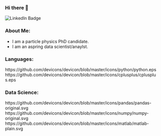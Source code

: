 ### Hi there 👋

<!--
**bhollo0329/bhollo0329** is a ✨ _special_ ✨ repository because its `README.md` (this file) appears on your GitHub profile.

Here are some ideas to get you started:
 
- 🔭 I’m currently working on ...
- 🌱 I’m currently learning ...
- 👯 I’m looking to collaborate on ...
- 🤔 I’m looking for help with ...
- 💬 Ask me about ...
- 📫 How to reach me: ...
- 😄 Pronouns: ...
- ⚡ Fun fact: ...
-->

<img src="https://img.shields.io/badge/LinkedIn-blue?style=for-the-badge&logo=linkedin&logoColor=white" alt="LinkedIn Badge"/>

### About Me:
- I am a particle physics PhD candidate.
- I am an aspring data scientist/anaylst.

### Languages:
<div>
  https://github.com/devicons/devicon/blob/master/icons/python/python.eps
  https://github.com/devicons/devicon/blob/master/icons/cplusplus/cplusplus.eps
</div>

### Data Science:
<div>
  https://github.com/devicons/devicon/blob/master/icons/pandas/pandas-original.svg
  https://github.com/devicons/devicon/blob/master/icons/numpy/numpy-original.svg
  https://github.com/devicons/devicon/blob/master/icons/matlab/matlab-plain.svg
</div>

